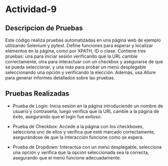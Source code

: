 # Actividad-9
## Descripcion de Pruebas

Este código realiza pruebas automatizadas en una página web de ejemplo utilizando Selenium y pytest. Define funciones para esperar y localizar elementos en la página, como por XPATH, ID o clase. Contiene tres pruebas: una para iniciar sesión verificando que la URL cambie correctamente, otra para interactuar con un checkbox y asegurarse de que se pueda seleccionar, y una más para probar un menú desplegable seleccionando una opción y verificando la elección. Además, usa Allure para generar informes detallados sobre las pruebas.

## Pruebas Realizadas

* Prueba de Login: Inicia sesión en la página introduciendo un nombre de usuario y contraseña, luego verifica que la URL cambie a la página de éxito, asegurando que el login fue exitoso.

* Prueba de Checkbox: Accede a la página con los checkboxes, selecciona uno de ellos y verifica que esté marcado correctamente, asegurándose de que la interacción funcione como se espera.

* Prueba de Dropdown: Interactúa con un menú desplegable, selecciona una opción y verifica que la opción seleccionada sea la correcta, asegurando que el menú funcione adecuadamente.

